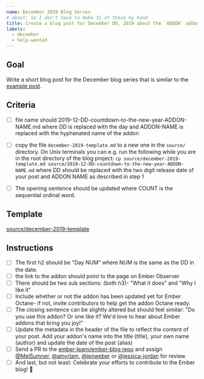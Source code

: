 ```yaml
---
name: December 2019 Blog Series
# about: So I don't have to make 31 of these by hand
title: Create a blog post for December DD, 2019 about the `ADDON` addon
labels:
  - december
  - help-wanted
---
```


## Goal

Write a short blog post for the December blog series that is similar to the [example post]( https://github.com/ember-learn/ember-blog/blob/be8f29ba0ae8b5367d1758b1a150c1b503812a77/source/2019-12-01-countdown-to-the-new-year-ember-sortable.md).

## Criteria

- [ ] file name should 2019-12-DD-countdown-to-the-new-year-ADDON-NAME.md where DD is replaced with the day and ADDON-NAME is replaced with the hyphenated name of the addon
- [ ] copy the file `december-2019-template.md` to a new one in the `source/` directory. On Unix terminals you can e.g. run the following while you are in the root directory of the blog project: `cp source/december-2019-template.md source/2019-12-DD-countdown-to-the-new-year-ADDON-NAME.md` where DD should be replaced with the two digit release date of your post and ADDON NAME as described in step 1
- [ ] The opening sentence should be updated where COUNT is the sequential ordinal word.


## Template

[source/december-2019-template](source/december-2019-template.md)

## Instructions

- [ ] The first h2 should be "Day NUM" where NUM is the same as the DD in the date.
- [ ] the link to the addon should point to the page on Ember Observer
- [ ] There should be two sub sections: (both h3)- "What it does" and "Why I like it"
- [ ] Include whether or not the addon has been updated yet for Ember Octane- if not, invite contributors to help get the addon Octane ready.
- [ ] The closing sentence can be slightly altered but should feel similar:
"Do you use this addon? Or one like it? We'd love to hear about Ember addons that bring you joy!"
- [ ] Update the metadata in the header of the file to reflect the content of your post. Add your addon's name into the title (title), your own name (author) and update the date of the post (alias)
- [ ] Send a PR to the [ember-learn/ember-blog repo](https://github.com/ember-learn/ember-blog) and assign [@MelSumner](https://github.com/MelSumner), [@amyrlam](https://github.com/amyrlam), [@jenweber](https://github.com/jenweber) or [@jessica-jordan](https://github.com/jessica-jordan) for review
- [ ] And last, but not least: Celebrate your efforts to contribute to the Ember blog! 🎉
